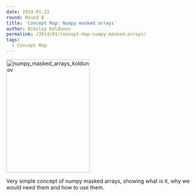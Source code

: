 ```yaml
---
date: 2014-01-22
round: Round 8
title: 'Concept Map: Numpy masked arrays'
author: Nikolay Koldunov
permalink: /2014/01/concept-map-numpy-masked-arrays/
tags:
  - Concept Map
---
```

[<img class="alignnone size-medium wp-image-5627" alt="numpy_masked_arrays_koldunov" src="http://files.software-carpentry.org/training-course/2014/01/numpy_masked_arrays_koldunov-222x300.jpg" width="222" height="300" />][1]

Very simple concept of numpy masked arrays, showing what is it, why we would need them and how to use them.

 [1]: http://files.software-carpentry.org/training-course/2014/01/numpy_masked_arrays_koldunov.jpg
